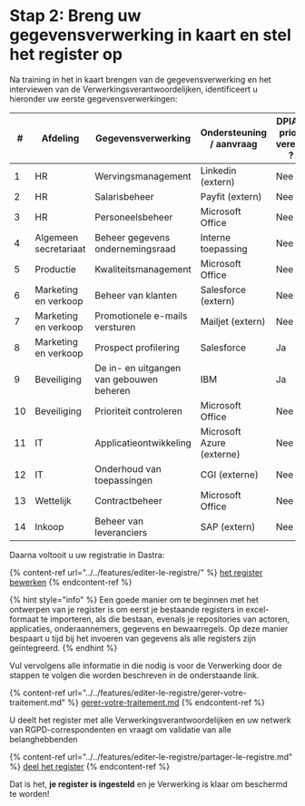 # Stap 2: Breng uw gegevensverwerking in kaart en stel het register op

Na training in het in kaart brengen van de gegevensverwerking en het interviewen van de Verwerkingsverantwoordelijken, identificeert u hieronder uw eerste gegevensverwerkingen:

| #  | Afdeling         | Gegevensverwerking          | Ondersteuning / aanvraag     | DPIA a priori vereist ? |
| -- | ------------------- | ------------------------------------------- | ------------------------- | ---------------------- |
| 1  | HR                  | Wervingsmanagement                      | Linkedin (extern)        | Nee                    |
| 2  | HR                  | Salarisbeheer                        | Payfit (extern)          | Nee                   |
| 3  | HR                  | Personeelsbeheer                       | Microsoft Office          | Nee                   |
| 4  | Algemeen secretariaat | Beheer gegevens ondernemingsraad  | Interne toepassing       | Nee                    |
| 5  | Productie         | Kwaliteitsmanagement                      | Microsoft Office          | Nee                    |
| 6  | Marketing en verkoop  | Beheer van klanten                         | Salesforce (extern)      | Nee                    |
| 7  | Marketing en verkoop  | Promotionele e-mails versturen                | Mailjet (extern)         | Nee                    |
| 8  | Marketing en verkoop  | Prospect profilering                      | Salesforce                | Ja                    |
| 9  | Beveiliging           | De in- en uitgangen van gebouwen beheren | IBM                       | Ja                    |
| 10 | Beveiliging          | Prioriteit controleren                    | Microsoft Office          | Nee                    |
| 11 | IT      | Applicatieontwikkeling                 | Microsoft Azure (externe) | Nee                    |
| 12 | IT      | Onderhoud van toepassingen               | CGI (externe)             | Nee                    |
| 13 | Wettelijk         | Contractbeheer                    | Microsoft Office          | Nee                    |
| 14 | Inkoop            | Beheer van leveranciers                  | SAP (extern)             | Nee                    |


Daarna voltooit u uw registratie in Dastra:

{% content-ref url="../../features/editer-le-registre/" %}
[het register bewerken](../../features/editer-le-registre/)
{% endcontent-ref %}

{% hint style="info" %}
Een goede manier om te beginnen met het ontwerpen van je register is om eerst je bestaande registers in excel-formaat te importeren, als die bestaan, evenals je repositories van actoren, applicaties, onderaannemers, gegevens en bewaarregels. Op deze manier bespaart u tijd bij het invoeren van gegevens als alle registers zijn geïntegreerd.
{% endhint %}

Vul vervolgens alle informatie in die nodig is voor de Verwerking door de stappen te volgen die worden beschreven in de onderstaande link.

{% content-ref url="../../features/editer-le-registre/gerer-votre-traitement.md" %}
[gerer-votre-traitement.md](../../features/editer-le-registre/gerer-votre-traitement.md)
{% endcontent-ref %}

U deelt het register met alle Verwerkingsverantwoordelijken en uw netwerk van RGPD-correspondenten en vraagt om validatie van alle belanghebbenden &#x20;

{% content-ref url="../../features/editer-le-registre/partager-le-registre.md" %}
[deel het register](../../features/editer-le-registre/partager-le-registre.md)
{% endcontent-ref %}

Dat is het, **je register is ingesteld** en je Verwerking is klaar om beschermd te worden!